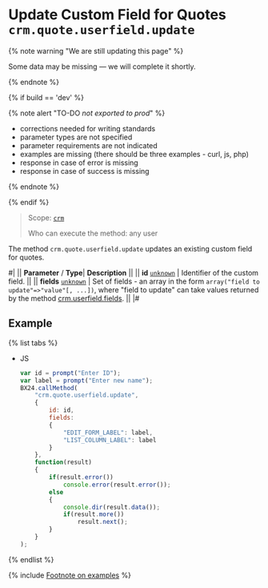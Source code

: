 # Update Custom Field for Quotes `crm.quote.userfield.update`

{% note warning "We are still updating this page" %}

Some data may be missing — we will complete it shortly.

{% endnote %}

{% if build == 'dev' %}

{% note alert "TO-DO _not exported to prod_" %}

- corrections needed for writing standards
- parameter types are not specified
- parameter requirements are not indicated
- examples are missing (there should be three examples - curl, js, php)
- response in case of error is missing
- response in case of success is missing

{% endnote %}

{% endif %}

> Scope: [`crm`](../../../scopes/permissions.md)
>
> Who can execute the method: any user

The method `crm.quote.userfield.update` updates an existing custom field for quotes.

#|
||  **Parameter** / **Type**| **Description** ||
|| **id**
[`unknown`](../../data-types.md) | Identifier of the custom field. ||
|| **fields**
[`unknown`](../../data-types.md) | Set of fields - an array in the form `array("field to update"=>"value"[, ...])`, where "field to update" can take values returned by the method [crm.userfield.fields](../../universal/user-defined-fields/crm-userfield-fields.md).
||
|#

## Example

{% list tabs %}

- JS

    ```js
    var id = prompt("Enter ID");
    var label = prompt("Enter new name");
    BX24.callMethod(
        "crm.quote.userfield.update",
        {
            id: id,
            fields:
            {
                "EDIT_FORM_LABEL": label,
                "LIST_COLUMN_LABEL": label
            }
        },
        function(result)
        {
            if(result.error())
                console.error(result.error());
            else
            {
                console.dir(result.data());
                if(result.more())
                    result.next();
            }
        }
    );
    ```

{% endlist %}

{% include [Footnote on examples](../../../../_includes/examples.md) %}